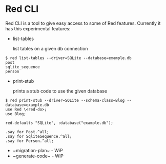 # Red CLI

Red CLI is a tool to give easy access to some of Red features. Currently it has this experimental features:

- list-tables

  list tables on a given db connection
```
$ red list-tables --driver=SQLite --database=example.db     
post
sqlite_sequence
person
```

- print-stub

  prints a stub code to use the given database
```
$ red print-stub --driver=SQLite --schema-class=Blog --database=example.db
use Red \<red-do>;
use Blog;

red-defaults "SQLite", :database("example.db");

.say for Post.^all;
.say for SqliteSequence.^all;
.say for Person.^all;
```

- ~migration-plan~ - WiP
- ~generate-code~ - WiP
